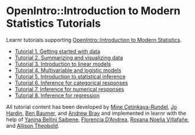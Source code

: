 # OpenIntro::Introduction to Modern Statistics Tutorials

Learnr tutorials supporting [OpenIntro::Introduction to Modern Statistics](https://openintro-ims.netlify.app/).

- [Tutorial 1. Getting started with data](01-getting-started-with-data/)
- [Tutorial 2. Summarizing and visualizing data](02-summarizing-and-visualizing-data/)
- [Tutorial 3. Introduction to linear models](03-introduction-to-linear-models/)
- [Tutorial 4. Multivariable and logistic models](04-multivariable-and-logistic-models/)
- [Tutorial 5. Introduction to statistical inference](05-introduction-to-statistical-inference/)
- [Tutorial 6. Inference for categorical responses](06-inference-for-categorical-responses/)
- [Tutorial 7. Inference for numerical responses](07-inference-for-numerical-responses/)
- [Tutorial 8. Inference for regression](08-inference-for-regression/)

All tutorial content has been developed by [Mine Çetinkaya-Rundel](https://github.com/mine-cetinkaya-rundel), [Jo Hardin](https://github.com/hardin47), [Ben Baumer](https://github.com/beanumber), and [Andrew Bray](https://github.com/andrewpbray) and implemented in learnr with the help of [Yanina Bellini Saibene](https://github.com/yabellini), [Florencia D’Andrea](https://github.com/flor14), [Roxana Noelia Villafañe](https://github.com/data-datum), and [Allison Theobold](https://github.com/atheobold).

